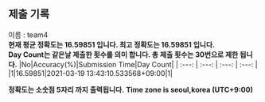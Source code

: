 


  
## 제출 기록  
이름 : team4  
**현재 평균 정확도는 16.59851 입니다. 최고 정확도는 16.59851 입니다.**  
**Day Count는 같은날 제출한 횟수를 의미 합니다. 총 제출 횟수는 30번으로 제한 됩니다.**
|No|Accuracy(%)|Submission Time|Day Count|
| :---: | :---: | :---: | :---: |
|1|16.59851|2021-03-19 13:43:10.533568+09:00|1|


**정확도는 소숫점 5자리 까지 출력됩니다.**
**Time zone is seoul,korea (UTC+9:00)**
